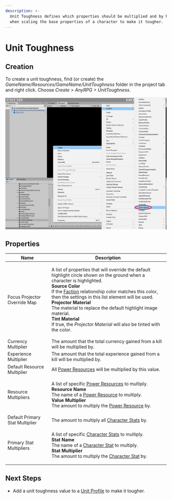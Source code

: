 ```yaml
---
description: >-
  Unit Toughness defines which properties should be multiplied and by how much
  when scaling the base properties of a character to make it tougher.
---
```


# Unit Toughness

## Creation

To create a unit toughness, find (or create) the _GameName/Resources/GameName/UnitToughness_ folder in the project tab and right click.  Choose _Create > AnyRPG > UnitToughness_.

![](<../.gitbook/assets/image (1) (4) (1).png>)

## Properties

| Name                            | Description                                                                                                                                                                                                                                                                                                                                                                                                                                                                                                                        |
| ------------------------------- | ---------------------------------------------------------------------------------------------------------------------------------------------------------------------------------------------------------------------------------------------------------------------------------------------------------------------------------------------------------------------------------------------------------------------------------------------------------------------------------------------------------------------------------- |
| Focus Projector Override Map    | <p>A list of properties that will override the default highlight circle shown on the ground when a character is highlighted.<br><strong>Source Color</strong><br>If the <a href="faction.md">Faction</a> relationship color matches this color, then the settings in this list element will be used.<br><strong>Projector Material</strong><br>The material to replace the default highlight image material.<br><strong>Tint Material</strong><br>If true, the <em>Projector Material</em> will also be tinted with the color.</p> |
| Currency Multiplier             | The amount that the total currency gained from a kill will be multiplied by.                                                                                                                                                                                                                                                                                                                                                                                                                                                       |
| Experience Multiplier           | The amount that the total experience gained from a kill will be multiplied by.                                                                                                                                                                                                                                                                                                                                                                                                                                                     |
| Default Resource Multiplier     | All [Power Resources](power-resource.md) will be multiplied by this value.                                                                                                                                                                                                                                                                                                                                                                                                                                                         |
| Resource Multipliers            | <p>A list of specific <a href="power-resource.md">Power Resources</a> to multiply.<br><strong>Resource Name</strong><br><strong></strong>The name of a <a href="power-resource.md">Power Resource</a> to multiply.<br><strong>Value Multiplier</strong><br><strong></strong>The amount to multiply the <a href="power-resource.md">Power Resource</a> by.</p>                                                                                                                                                                      |
| Default Primary Stat Multiplier | The amount to multiply all [Character Stats](character-stat.md) by.                                                                                                                                                                                                                                                                                                                                                                                                                                                                |
| Primary Stat Multipliers        | <p>A list of specific <a href="character-stat.md">Character Stats</a> to multiply.<br><strong>Stat Name</strong><br><strong></strong>The name of a <a href="character-stat.md">Character Stat</a> to multiply.<br><strong>Stat Multiplier</strong><br><strong></strong>The amount to multiply the <a href="character-stat.md">Character Stat</a> by.</p>                                                                                                                                                                           |

## Next Steps

* Add a unit toughness value to a [Unit Profile](unit-profile.md) to make it tougher.
